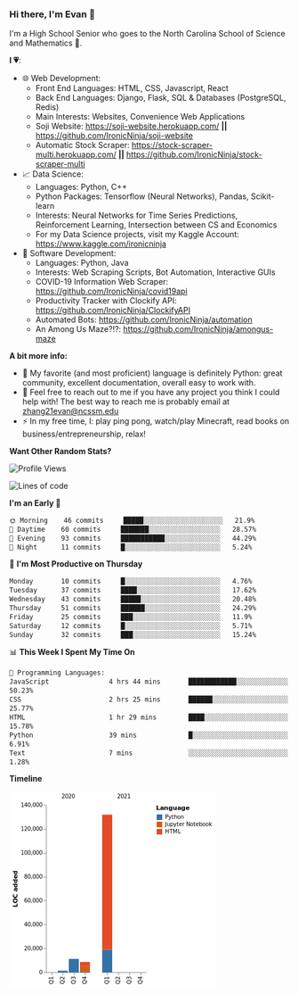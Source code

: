 ### Hi there, I'm Evan 👋

I'm a High School Senior who goes to the North Carolina School of Science and Mathematics 🏫.

**I 💗**:
  - 🌐 Web Development: 
    - Front End Languages: HTML, CSS, Javascript, React
    - Back End Languages: Django, Flask, SQL & Databases (PostgreSQL, Redis)
    - Main Interests: Websites, Convenience Web Applications
    - Soji Website: https://soji-website.herokuapp.com/ **||** https://github.com/IronicNinja/soji-website
    - Automatic Stock Scraper: https://stock-scraper-multi.herokuapp.com/ **||** https://github.com/IronicNinja/stock-scraper-multi
  - 📈 Data Science: 
    - Languages: Python, C++
    - Python Packages: Tensorflow (Neural Networks), Pandas, Scikit-learn
    - Interests: Neural Networks for Time Series Predictions, Reinforcement Learning, Intersection between CS and Economics
    - For my Data Science projects, visit my Kaggle Account: https://www.kaggle.com/ironicninja
  - 🤖 Software Development: 
    - Languages: Python, Java
    - Interests: Web Scraping Scripts, Bot Automation, Interactive GUIs
    - COVID-19 Information Web Scraper: https://github.com/IronicNinja/covid19api
    - Productivity Tracker with Clockify API: https://github.com/IronicNinja/ClockifyAPI
    - Automated Bots: https://github.com/IronicNinja/automation
    - An Among Us Maze?!?: https://github.com/IronicNinja/amongus-maze
  
**A bit more info:**
- 🐍 My favorite (and most proficient) language is definitely Python: great community, excellent documentation, overall easy to work with.
- 👯 Feel free to reach out to me if you have any project you think I could help with! The best way to reach me is probably email at zhang21evan@ncssm.edu
- ⚡ In my free time, I: play ping pong, watch/play Minecraft, read books on business/entrepreneurship, relax!

**Want Other Random Stats?**
<!--START_SECTION:waka-->
![Profile Views](http://img.shields.io/badge/Profile%20Views-1-blue)

![Lines of code](https://img.shields.io/badge/From%20Hello%20World%20I%27ve%20Written-152920%20lines%20of%20code-blue)

**I'm an Early 🐤** 

```text
🌞 Morning    46 commits     █████░░░░░░░░░░░░░░░░░░░░   21.9% 
🌆 Daytime    60 commits     ███████░░░░░░░░░░░░░░░░░░   28.57% 
🌃 Evening    93 commits     ███████████░░░░░░░░░░░░░░   44.29% 
🌙 Night      11 commits     █░░░░░░░░░░░░░░░░░░░░░░░░   5.24%

```
📅 **I'm Most Productive on Thursday** 

```text
Monday       10 commits     █░░░░░░░░░░░░░░░░░░░░░░░░   4.76% 
Tuesday      37 commits     ████░░░░░░░░░░░░░░░░░░░░░   17.62% 
Wednesday    43 commits     █████░░░░░░░░░░░░░░░░░░░░   20.48% 
Thursday     51 commits     ██████░░░░░░░░░░░░░░░░░░░   24.29% 
Friday       25 commits     ███░░░░░░░░░░░░░░░░░░░░░░   11.9% 
Saturday     12 commits     █░░░░░░░░░░░░░░░░░░░░░░░░   5.71% 
Sunday       32 commits     ███░░░░░░░░░░░░░░░░░░░░░░   15.24%

```


📊 **This Week I Spent My Time On** 

```text
💬 Programming Languages: 
JavaScript               4 hrs 44 mins       ████████████░░░░░░░░░░░░░   50.23% 
CSS                      2 hrs 25 mins       ██████░░░░░░░░░░░░░░░░░░░   25.77% 
HTML                     1 hr 29 mins        ████░░░░░░░░░░░░░░░░░░░░░   15.78% 
Python                   39 mins             █░░░░░░░░░░░░░░░░░░░░░░░░   6.91% 
Text                     7 mins              ░░░░░░░░░░░░░░░░░░░░░░░░░   1.28%

```

**Timeline**

![Chart not found](https://raw.githubusercontent.com/IronicNinja/IronicNinja/main/charts/bar_graph.png) 


<!--END_SECTION:waka-->

